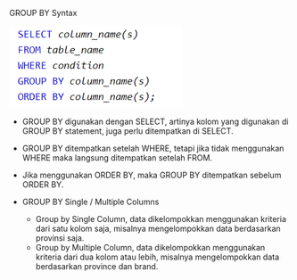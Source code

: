GROUP BY Syntax

![Group By](000-b-fungsi-group-by.png)

- GROUP BY digunakan dengan SELECT, artinya kolom yang digunakan di GROUP BY statement, juga perlu ditempatkan di SELECT.
- GROUP BY ditempatkan setelah WHERE, tetapi jika tidak menggunakan WHERE maka langsung ditempatkan setelah FROM. 
- Jika menggunakan ORDER BY, maka GROUP BY ditempatkan sebelum ORDER BY. 

- GROUP BY Single / Multiple Columns
  - Group by Single Column, data dikelompokkan menggunakan kriteria dari satu kolom saja, misalnya mengelompokkan data berdasarkan provinsi saja. 
  - Group by Multiple Column, data dikelompokkan menggunakan kriteria dari dua kolom atau lebih, misalnya mengelompokkan data berdasarkan province dan brand.
